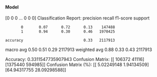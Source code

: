 #### Model
[0 0 0 ... 0 0 0]
Classification Report:
              precision    recall  f1-score   support

           0       0.07      0.72      0.13    147488
           1       0.94      0.30      0.46   1970425

    accuracy                           0.33   2117913
   macro avg       0.50      0.51      0.29   2117913
weighted avg       0.88      0.33      0.43   2117913

Accuracy: 0.3311547735907943
Confusion Matrix:
[[ 106372   41116]
 [1375440  594985]]
Confusion Matrix (%):
[[ 5.02249148  1.94134509]
 [64.94317755 28.09298588]]
